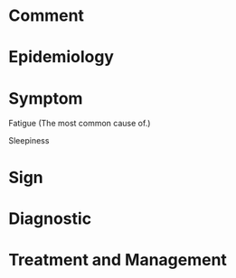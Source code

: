 # Comment

# Epidemiology

# Symptom

Fatigue
(The most common cause of.)

Sleepiness

# Sign

# Diagnostic

# Treatment and Management
